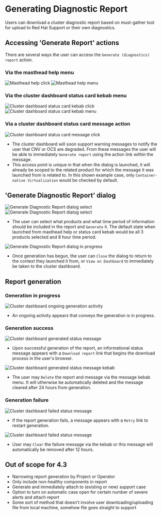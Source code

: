 # Generating Diagnostic Report

Users can download a cluster diagnostic report based on must-gather tool for upload to Red Hat Support or their own diagnostics.

## Accessing 'Generate Report' actions

There are several ways the user can access the `Generate (diagnostics) report` action.

### Via the masthead help menu
![Masthead help click](img/1-1a-clusterdash-startdownload.png)
![Masthead help menu](img/1-1b-clusterdash-startdownload.png)

### Via the cluster dashboard status card kebab menu
![Cluster dashboard status card kebab click](img/1-2a-clusterdash-startdownload.png)
![Cluster dashboard status card kebab menu](img/1-2b-clusterdash-startdownload.png)

### Via a cluster dashboard status card message action
![Cluster dashboard status card message click](img/5-1-clusterdash-CNVerror.png)
- The cluster dashboard will soon support warning messages to notify the user that CNV or OCS are degraded. From these messages the user will be able to immediately `Generate report` using the action link within the message.
- This access point is unique in that when the dialog is launched, it will already be scoped to the related product for which the message it was launched from is related to. In this shown example case, only `Container-native Virtualization` would be checked by default.

## 'Generate Diagnostic Report' dialog
![Generate Diagnostic Report dialog select](img/2-1-reportdialog.png)
![Generate Diagnostic Report dialog select](img/2-2-reportdialog-menu.png)
- The user can select what products and what time period of information should be included in the report and `Generate` it. The default state when launched from masthead help or status card kebab would be all 3 products selected and 8 hour time period.

![Generate Diagnostic Report dialog in progress](img/2-3-reportdialog-generating.png)
- Once generation has begun, the user can `Close` the dialog to return to the context they launched it from, or `View on Dashboard` to immediately be taken to the cluster dashboard.

## Report generation

### Generation in progress
![Cluster dashboard ongoing generation activity](img/3-1-clusterdash-generating.png)
- An ongoing activity appears that conveys the generation is in progress.

### Generation success
![Cluster dashboard generated status message](img/3-2-clusterdash-complete.png)
- Upon successful generation of the report, an informational status message appears with a `Download report` link that begins the download process in the user's browser.

![Cluster dashboard generated status message kebab](img/3-3-clusterdash-complete.png)
- The user may `Delete` the report and message via the message kebab menu. It will otherwise be automatically deleted and the message cleared after 24 hours from generation.

### Generation failure
![Cluster dashboard failed status message](img/3-4-clusterdash-failed.png)
- If the report generation fails, a message appears with a `Retry` link to restart generation.

![Cluster dashboard failed status message](img/3-5-clusterdash-failed.png)
- User may `Clear` the failure message via the kebab or this message will automatically be removed after 12 hours.

## Out of scope for 4.3
- Narrowing report generation by Project or Operator
- Only include non-healthy components in report
- Generate and immediately attach to (existing or new) support case
- Option to turn on automatic case open for certain number of severe alerts and attach report
- Some sort of method that doesn’t involve user downloading/uploading file from local machine, somehow file goes straight to support